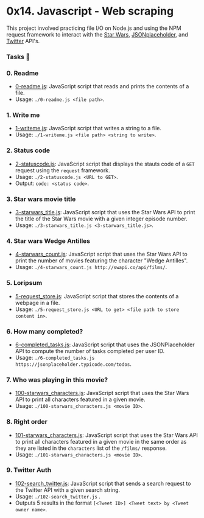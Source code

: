 # 0x14. Javascript - Web scraping

This project involved practicing file I/O on Node.js and using the NPM request framework to interact with the [Star Wars](https://swapi.co/), [JSONplaceholder](https://jsonplaceholder.typicode.com/), and [Twitter](https://developer.twitter.com/en/docs/api-reference-index) API's.

### Tasks 📃

### 0. Readme
 - [0-readme.js](0-readme.js): JavaScript script that reads and prints the contents of a file.
 - Usage: `./0-readme.js <file path>`.

### 1. Write me
 - [1-writeme.js](1-writeme.js): JavaScript script that writes a string to a file.
 - Usage: `./1-writeme.js <file path> <string to write>`.

### 2. Status code
 - [2-statuscode.js](2-statuscode.js): JavaScript script that displays the stauts code of a `GET` request using the `request` framework.
 - Usage: `./2-statuscode.js <URL to GET>`.
 - Output: `code: <status code>`.


### 3. Star wars movie title
 - [3-starwars_title.js](3-starwars_title.js): JavaScript script that uses the Star Wars API to print the title of the Star Wars movie with a given integer episode number.
 - Usage: `./3-starwars_title.js <3-starwars_title.js>`.

### 4. Star wars Wedge Antilles
 - [4-starwars_count.js](4-starwars_count.js): JavaScript script that uses the Star Wars API to print the number of movies featuring the character "Wedge Antilles".
 - Usage: `./4-starwars_count.js http://swapi.co/api/films/`.

### 5. Loripsum
 - [5-request_store.js](5-request_store.js): JavaScript script that stores the contents of a webpage in a file.
 - Usage: `./5-request_store.js <URL to get> <file path to store content in>`.

### 6. How many completed?
 - [6-completed_tasks.js](6-completed_tasks.js): JavaScript script that uses the JSONPlaceholder API to compute the number of tasks completed per user ID.
 - Usage: `./6-completed_tasks.js https://jsonplaceholder.typicode.com/todos`.

### 7. Who was playing in this movie?
 - [100-starwars_characters.js](100-starwars_characters.js): JavaScript script that uses the Star Wars API to print all characters featured in a given movie.
 - Usage: `./100-starwars_characters.js <movie ID>`.

### 8. Right order
 - [101-starwars_characters.js](101-starwars_characters.js): JavaScript script that uses the Star Wars API to print all characters featured in a given movie in the same order as they are listed in the `characters` list of the `/films/` response.
 - Usage: `./101-starwars_characters.js <movie ID>`.

### 9. Twitter Auth
 - [102-search_twitter.js](102-search_twitter.js): JavaScript script that sends a search request to the Twitter API with a given search string.
  - Usage: `./102-search_twitter.js` .
  - Outputs 5 results in the format `[<Tweet ID>] <Tweet text> by <Tweet owner name>`.

